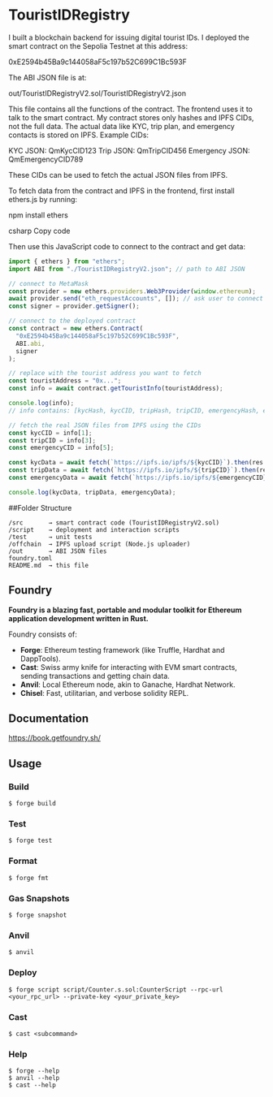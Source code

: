 # TouristIDRegistry

I built a blockchain backend for issuing digital tourist IDs. I deployed the smart contract on the Sepolia Testnet at this address:

0xE2594b45Ba9c144058aF5c197b52C699C1Bc593F

The ABI JSON file is at:

out/TouristIDRegistryV2.sol/TouristIDRegistryV2.json

This file contains all the functions of the contract. The frontend uses it to talk to the smart contract. My contract stores only hashes and IPFS CIDs, not the full data. The actual data like KYC, trip plan, and emergency contacts is stored on IPFS. Example CIDs:

KYC JSON: QmKycCID123
Trip JSON: QmTripCID456
Emergency JSON: QmEmergencyCID789

These CIDs can be used to fetch the actual JSON files from IPFS.

To fetch data from the contract and IPFS in the frontend, first install ethers.js by running:

npm install ethers

csharp
Copy code

Then use this JavaScript code to connect to the contract and get data:

```javascript
import { ethers } from "ethers";
import ABI from "./TouristIDRegistryV2.json"; // path to ABI JSON

// connect to MetaMask
const provider = new ethers.providers.Web3Provider(window.ethereum);
await provider.send("eth_requestAccounts", []); // ask user to connect wallet
const signer = provider.getSigner();

// connect to the deployed contract
const contract = new ethers.Contract(
  "0xE2594b45Ba9c144058aF5c197b52C699C1Bc593F",
  ABI.abi,
  signer
);

// replace with the tourist address you want to fetch
const touristAddress = "0x..."; 
const info = await contract.getTouristInfo(touristAddress);

console.log(info); 
// info contains: [kycHash, kycCID, tripHash, tripCID, emergencyHash, emergencyCID, validUntil, exists]

// fetch the real JSON files from IPFS using the CIDs
const kycCID = info[1];
const tripCID = info[3];
const emergencyCID = info[5];

const kycData = await fetch(`https://ipfs.io/ipfs/${kycCID}`).then(res => res.json());
const tripData = await fetch(`https://ipfs.io/ipfs/${tripCID}`).then(res => res.json());
const emergencyData = await fetch(`https://ipfs.io/ipfs/${emergencyCID}`).then(res => res.json());

console.log(kycData, tripData, emergencyData);
```
##Folder Structure
```
/src       → smart contract code (TouristIDRegistryV2.sol)
/script    → deployment and interaction scripts
/test      → unit tests
/offchain  → IPFS upload script (Node.js uploader)
/out       → ABI JSON files
foundry.toml
README.md  → this file
```
## Foundry

**Foundry is a blazing fast, portable and modular toolkit for Ethereum application development written in Rust.**

Foundry consists of:

- **Forge**: Ethereum testing framework (like Truffle, Hardhat and DappTools).
- **Cast**: Swiss army knife for interacting with EVM smart contracts, sending transactions and getting chain data.
- **Anvil**: Local Ethereum node, akin to Ganache, Hardhat Network.
- **Chisel**: Fast, utilitarian, and verbose solidity REPL.

## Documentation

https://book.getfoundry.sh/

## Usage

### Build

```shell
$ forge build
```

### Test

```shell
$ forge test
```

### Format

```shell
$ forge fmt
```

### Gas Snapshots

```shell
$ forge snapshot
```

### Anvil

```shell
$ anvil
```

### Deploy

```shell
$ forge script script/Counter.s.sol:CounterScript --rpc-url <your_rpc_url> --private-key <your_private_key>
```

### Cast

```shell
$ cast <subcommand>
```

### Help

```shell
$ forge --help
$ anvil --help
$ cast --help
```
